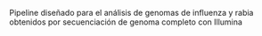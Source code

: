 Pipeline diseñado para el análisis de genomas de influenza y rabia obtenidos por secuenciación de genoma completo con Illumina
